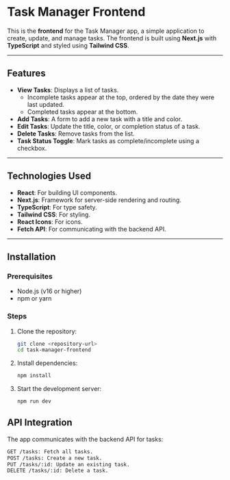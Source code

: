 # Task Manager Frontend

This is the **frontend** for the Task Manager app, a simple application to
create, update, and manage tasks. The frontend is built using **Next.js** with
**TypeScript** and styled using **Tailwind CSS**.

---

## Features

- **View Tasks**: Displays a list of tasks.
    - Incomplete tasks appear at the top, ordered by the date they were last
      updated.
    - Completed tasks appear at the bottom.
- **Add Tasks**: A form to add a new task with a title and color.
- **Edit Tasks**: Update the title, color, or completion status of a task.
- **Delete Tasks**: Remove tasks from the list.
- **Task Status Toggle**: Mark tasks as complete/incomplete using a checkbox.

---

## Technologies Used

- **React**: For building UI components.
- **Next.js**: Framework for server-side rendering and routing.
- **TypeScript**: For type safety.
- **Tailwind CSS**: For styling.
- **React Icons**: For icons.
- **Fetch API**: For communicating with the backend API.

---

## Installation

### Prerequisites

- Node.js (v16 or higher)
- npm or yarn

### Steps

1. Clone the repository:

    ```bash
    git clone <repository-url>
    cd task-manager-frontend

    ```

2. Install dependencies:

    ```bash
    npm install

    ```

3. Start the development server:

    ```bash
    npm run dev
    ```

## API Integration

The app communicates with the backend API for tasks:

```bash
GET /tasks: Fetch all tasks.
POST /tasks: Create a new task.
PUT /tasks/:id: Update an existing task.
DELETE /tasks/:id: Delete a task.
```
